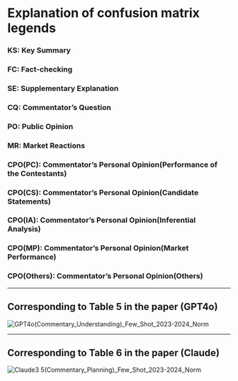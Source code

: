 # Explanation of confusion matrix legends
### KS: Key Summary
### FC: Fact-checking
### SE: Supplementary Explanation
### CQ: Commentator’s Question
### PO: Public Opinion
### MR: Market Reactions
### CPO(PC): Commentator’s Personal Opinion(Performance of the Contestants)
### CPO(CS): Commentator’s Personal Opinion(Candidate Statements)
### CPO(IA): Commentator’s Personal Opinion(Inferential Analysis)
### CPO(MP): Commentator’s Personal Opinion(Market Performance)
### CPO(Others): Commentator’s Personal Opinion(Others)
---
## Corresponding to Table 5 in the paper (GPT4o)
![GPT4o(Commentary_Understanding)_Few_Shot_2023-2024_Norm](https://github.com/user-attachments/assets/7601ce7e-c339-462f-8909-64d43bc424cb)


---
## Corresponding to Table 6 in the paper (Claude)
![Claude3 5(Commentary_Planning)_Few_Shot_2023-2024_Norm](https://github.com/user-attachments/assets/322119ba-14eb-4fee-b53d-a12f80414474)

